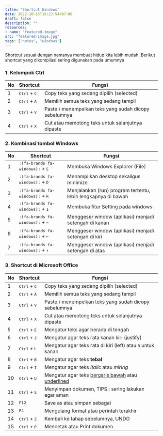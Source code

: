 ```yaml
---
title: "Shortcut Windows"
date: 2022-10-15T19:23:54+07:00
draft: false
description: "" 
resources:
- name: "featured-image"
src: "featured-image.jpg"
tags: ["notes", "windows"]
---
```

Shortcut sesuai dengan namanya membuat hidup kita lebih mudah. Berikut shortcut yang dikompilasi sering digunakan pada umumnya
### 1. Kelompok Ctrl 
| No | Shortcut                         | Fungsi                                                |
|----|----------------------------------|-------------------------------------------------------|
| 1  | <kbd>Ctrl</kbd> + <kbd> C </kbd> | Copy teks yang sedang dipilih (selected)              |
| 2  | <kbd>Ctrl</kbd> + <kbd> A </kbd> | Memilih semua teks yang sedang tampil                 |
| 3  | <kbd>Ctrl</kbd> + <kbd> V </kbd> | Paste / menempelkan teks yang sudah dicopy sebelumnya |
| 4  | <kbd>Ctrl</kbd> + <kbd> X </kbd> | Cut atau memotong teks untuk selanjutnya dipaste      |
### 2. Kombinasi tombol Windows
| No | Shortcut                                             | Fungsi                                                        |
|----|------------------------------------------------------|---------------------------------------------------------------|
| 1  | <kbd>:(fa-brands fa-windows):</kbd> + <kbd> E </kbd> | Membuka Windows Explorer (File)                               |
| 2  | <kbd>:(fa-brands fa-windows):</kbd> + <kbd> D </kbd> | Menampilkan desktop sekaligus minimize                        |
| 3  | <kbd>:(fa-brands fa-windows):</kbd> + <kbd> R </kbd> | Menjalankan (run) program tertentu, lebih lengkapnya di bawah |
| 4  | <kbd>:(fa-brands fa-windows):</kbd> + <kbd> I </kbd> | Membuka fitur Setting pada windows                            |
| 5  | <kbd>:(fa-brands fa-windows):</kbd> + <kbd> → </kbd> | Menggeser window (aplikasi) menjadi setengah di kanan         |
| 6  | <kbd>:(fa-brands fa-windows):</kbd> + <kbd> ← </kbd> | Menggeser window (aplikasi) menjadi setengah di kiri          |
| 7  | <kbd>:(fa-brands fa-windows):</kbd> + <kbd> ↑ </kbd> | Menggeser window (aplikasi) menjadi setengah di atas          |

### 3. Shortcut di Microsoft Office
| No | Shortcut                          | Fungsi                                                                |
|----|-----------------------------------|-----------------------------------------------------------------------|
| 1  | <kbd>Ctrl</kbd> + <kbd> C </kbd>  | Copy teks yang sedang dipilih (selected)                              |
| 2  | <kbd>Ctrl</kbd> + <kbd> A </kbd>  | Memilih semua teks yang sedang tampil                                 |
| 3  | <kbd>Ctrl</kbd> + <kbd> V </kbd>  | Paste / menempelkan teks yang sudah dicopy sebelumnya                 |
| 4  | <kbd>Ctrl</kbd> + <kbd> X </kbd>  | Cut atau memotong teks untuk selanjutnya dipaste                      |
| 5  | <kbd>Ctrl</kbd> + <kbd> E </kbd>  | Mengatur teks agar berada di tengah                                   |
| 6  | <kbd>Ctrl</kbd> + <kbd> J </kbd>  | Mengatur agar teks rata kanan kiri (justify)                          |
| 7  | <kbd>Ctrl</kbd> + <kbd> L </kbd>  | Mengatur agar teks rata di kiri (left) atau <kbd> R</kbd> untuk kanan |
| 8  | <kbd>Ctrl</kbd> + <kbd> B </kbd>  | Mengatur agar teks **tebal**                                          |
| 9  | <kbd>Ctrl</kbd> + <kbd> I </kbd>  | Mengatur agar teks _italic_ atau _miring_                             |
| 10 | <kbd>Ctrl</kbd> + <kbd> U </kbd>  | Mengatur agar teks <u>bergaris bawah</u> atau <u>underlined</u>       |
| 11 | <kbd>Ctrl</kbd> + <kbd> S </kbd>  | Menyimpan dokumen, TIPS : sering lakukan agar aman                    |
| 12 | <kbd>F12</kbd>                    | Save as atau simpan sebagai                                           |
| 13 | <kbd>F4</kbd>                     | Mengulang format atau perintah terakhir                               |
| 14 | <kbd>Ctrl</kbd> + <kbd> Z </kbd>  | Kembali ke tahap sebelumnya, UNDO                                     |
| 15 | <kbd>Ctrl</kbd> + <kbd> P </kbd>  | Mencetak atau Print dokumen                                           |
